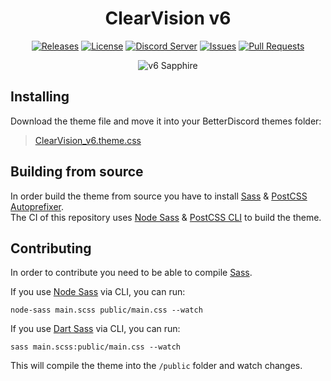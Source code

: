 <div align="center">

# ClearVision v6

[![Releases](https://img.shields.io/github/release-pre/ClearVision/v6.svg?style=flat-square)](https://github.com/ClearVision/v6/releases)
[![License](https://img.shields.io/github/license/ClearVision/v6.svg?style=flat-square)](https://github.com/ClearVision/v6/blob/master/LICENSE)
[![Discord Server](https://img.shields.io/discord/212324635356692500.svg?style=flat-square)](https://clearvision.gitlab.io/join)
[![Issues](https://img.shields.io/github/issues/ClearVision/v6.svg?style=flat-square)](https://github.com/ClearVision/v6/issues)
[![Pull Requests](https://img.shields.io/github/issues-pr/ClearVision/v6.svg?style=flat-square)](https://github.com/ClearVision/v6/pulls)

![v6 Sapphire](https://github.com/Zerthox/ClearVision/raw/master/screenshots/v6.png)

</div>

## Installing
Download the theme file and move it into your BetterDiscord themes folder:

>[ClearVision_v6.theme.css](https://clearvision.gitlab.io/download/v6/latest)

## Building from source
In order build the theme from source you have to install [Sass](https://sass-lang.com) & [PostCSS Autoprefixer](https://github.com/postcss/autoprefixer).  
The CI of this repository uses [Node Sass](https://github.com/sass/node-sass) & [PostCSS CLI](https://github.com/postcss/postcss-cli) to build the theme.

## Contributing
In order to contribute you need to be able to compile [Sass](https://sass-lang.com).

If you use [Node Sass](https://github.com/sass/node-sass) via CLI, you can run:
```
node-sass main.scss public/main.css --watch
```

If you use [Dart Sass](https://github.com/sass/dart-sass) via CLI, you can run:
```
sass main.scss:public/main.css --watch
```

This will compile the theme into the `/public` folder and watch changes.
